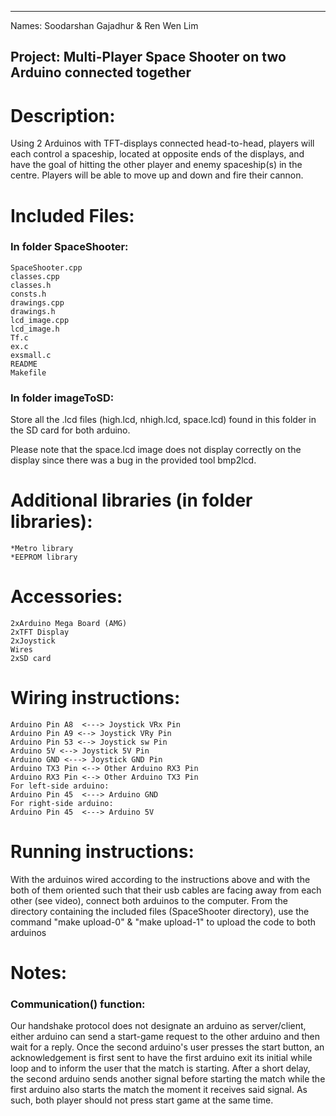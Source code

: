 ----------------------------------------------------
Names: Soodarshan Gajadhur & Ren Wen Lim 

Project: Multi-Player Space Shooter on two Arduino connected together
----------------------------------------------------------------------

# Description:
Using 2 Arduinos with TFT-displays connected head-to-head, players will each control a spaceship, located at opposite ends of the displays, and have the goal of hitting the other player and enemy spaceship(s) in the centre. Players will be able to move up and down and fire their cannon.

# Included Files:
### In folder SpaceShooter:
    SpaceShooter.cpp
    classes.cpp
    classes.h
    consts.h
    drawings.cpp
    drawings.h
    lcd_image.cpp
    lcd_image.h
    Tf.c
    ex.c
    exsmall.c
    README
    Makefile

### In folder imageToSD:
Store all the .lcd files (high.lcd, nhigh.lcd, space.lcd) found in this folder in the SD card for both arduino.

Please note that the space.lcd image does not display correctly on the display since there was a bug in the provided tool
bmp2lcd.

# Additional libraries (in folder libraries):
	*Metro library
	*EEPROM library

# Accessories:
    2xArduino Mega Board (AMG)
    2xTFT Display
    2xJoystick
    Wires
    2xSD card

# Wiring instructions:
    Arduino Pin A8  <---> Joystick VRx Pin
    Arduino Pin A9 <--> Joystick VRy Pin
    Arduino Pin 53 <--> Joystick sw Pin
    Arduino 5V <--> Joystick 5V Pin
    Arduino GND <---> Joystick GND Pin
    Arduino TX3 Pin <--> Other Arduino RX3 Pin
    Arduino RX3 Pin <--> Other Arduino TX3 Pin
    For left-side arduino: 
    Arduino Pin 45  <---> Arduino GND
    For right-side arduino: 
    Arduino Pin 45  <---> Arduino 5V

# Running instructions:
With the arduinos wired according to the instructions above and with the both of them oriented such that their usb cables are facing away from each other (see video), connect both arduinos to the computer. From the directory containing the included files (SpaceShooter directory), use the command "make upload-0" & "make upload-1" to upload the code to both arduinos

# Notes:
### Communication() function:
Our handshake protocol does not designate an arduino as server/client, either arduino can send a start-game request to the other arduino and then wait for a reply. Once the second arduino's user presses the start button, an acknowledgement is first sent to have the first arduino exit its initial while loop and to inform the user that the match is starting. After a short delay, the second arduino sends another signal before starting the match while the first arduino also starts the match the moment it receives said signal. As such, both player should not press start game at the same time.
	
	







